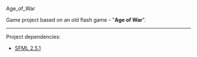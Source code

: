 Age_of_War

Game project based on an old flash game - "**Age of War**".

---

Project dependencies:

- [SFML 2.5.1](https://www.sfml-dev.org/index.php)
    
 


